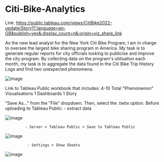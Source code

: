 # Citi-Bike-Analytics

Link: https://public.tableau.com/views/CitiBike2022-update/Story1?:language=en-GB&publish=yes&:display_count=n&:origin=viz_share_link


As the new lead analyst for the New York Citi Bike Program, I am in charge to oversee the largest bike sharing program in America. My task is to generate regular reports for city officials looking to publicise and improve the city program. By collecting data on the program's utilisation each month, my task is to aggregate the data found in the Citi Bike Trip History Logs and find two unexpected phenomena.

![image](https://user-images.githubusercontent.com/99168697/179666653-3652beba-f403-4bca-8ca1-5d9ae5d0c436.png)

 Link to Tableau Public workbook that includes:
          4-10 Total "Phenomenon" Visualisations
          1 Dashboards
          1 Story

 "Save As..." from the "File" dropdown. Then, select the .twbx option.
 Before uploading to Tableau Public: 
             - extract data
 
 ![image](https://user-images.githubusercontent.com/99168697/179456925-1344d985-d3ed-43d4-a1fe-d265edaee05d.png)
 
             - Server > Tableau Public > Save to Tableau Public
 
![image](https://user-images.githubusercontent.com/99168697/179457073-28f582b0-f1aa-41ca-85ef-069b03b2cd27.png)

              - Settings > Show Sheets

![image](https://user-images.githubusercontent.com/99168697/179457255-0f123526-083a-49a7-8f76-08f003e3f9d8.png)
